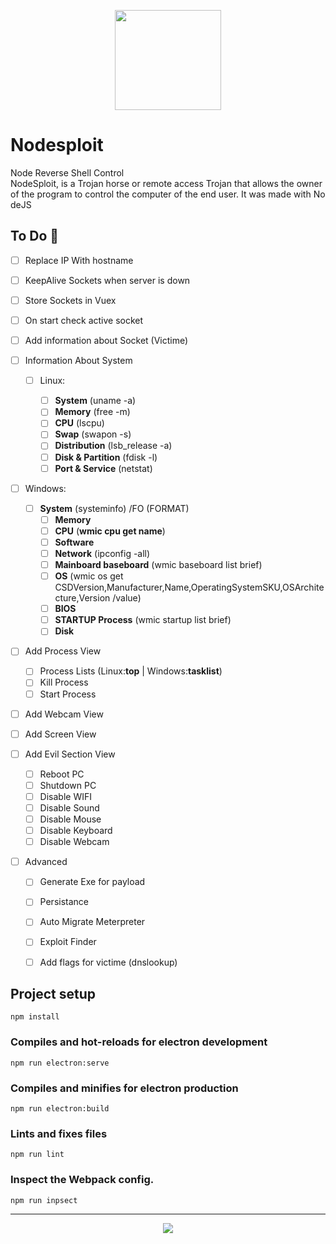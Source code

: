 <p align="center"> <img width="170px" height="160px" src="https://i.ibb.co/txm3d2q/nodesploit.png">
    </p>
 
# Nodesploit

Node Reverse Shell Control
NodeSploit, is a Trojan horse or remote access Trojan that allows the owner of the program to control the computer of the end user. It was made with NodeJS

## To Do 📜

- [ ] Replace IP With hostname
- [ ] KeepAlive Sockets when server is down
- [ ] Store Sockets in Vuex
- [ ] On start check active socket
- [ ] Add information about Socket (Victime)
- [ ] Information About System

  - [ ] Linux:

    - [ ] **System** (uname -a)
    - [ ] **Memory** (free -m)
    - [ ] **CPU** (lscpu)
    - [ ] **Swap** (swapon -s)
    - [ ] **Distribution** (lsb_release -a)
    - [ ] **Disk & Partition** (fdisk -l)
    - [ ] **Port & Service** (netstat)
    
- [ ] Windows:
  
  - [ ] **System**  (systeminfo) /FO (FORMAT)
    - [ ] **Memory** 
    - [ ] **CPU**  (**wmic cpu get name**)
    - [ ] **Software**
    - [ ] **Network** (ipconfig -all)
    - [ ] **Mainboard baseboard** (wmic baseboard list brief)
    - [ ] **OS**  (wmic os get CSDVersion,Manufacturer,Name,OperatingSystemSKU,OSArchitecture,Version /value)
    - [ ] **BIOS**
    - [ ] **STARTUP Process** (wmic startup list brief)
    - [ ] **Disk**
- [ ] Add Process View
    - [ ] Process Lists (Linux:**top** | Windows:**tasklist**)
    - [ ] Kill Process
    - [ ] Start Process
- [ ] Add Webcam View
- [ ] Add Screen View
- [ ] Add Evil Section View
  - [ ] Reboot PC
  - [ ] Shutdown PC
  - [ ] Disable WIFI
  - [ ] Disable Sound
  - [ ] Disable Mouse
  - [ ] Disable Keyboard
  - [ ] Disable Webcam
- [ ] Advanced
    - [ ] Generate Exe for payload
    - [ ] Persistance
    - [ ] Auto Migrate Meterpreter
    - [ ] Exploit Finder
    - [ ] Add flags for victime (dnslookup)


## Project setup
```
npm install
```

### Compiles and hot-reloads for electron development
```
npm run electron:serve
```

### Compiles and minifies for electron production
```
npm run electron:build
```

### Lints and fixes files
```
npm run lint
```

### Inspect the Webpack config.
```
npm run inpsect
```

---

<p align="center"> <img src="https://i.ibb.co/zHdKpsJ/salahbentayeb.png">
    </p>

